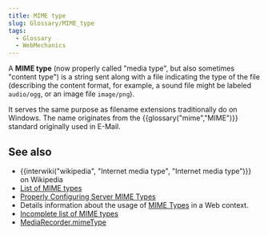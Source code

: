 ```yaml
---
title: MIME type
slug: Glossary/MIME_type
tags:
  - Glossary
  - WebMechanics
---
```

<p>A <strong>MIME type</strong> (now properly called "media type", but also sometimes "content type") is a string sent along with a file indicating the type of the file (describing the content format, for example, a sound file might be labeled <code>audio/ogg</code>, or an image file <code>image/png</code>).</p>

<p>It serves the same purpose as filename extensions traditionally do on Windows. The name originates from the {{glossary("mime","MIME")}} standard originally used in E-Mail.</p>

<h2 id="see_also">See also</h2>

<ul>
 <li>{{interwiki("wikipedia", "Internet media type", "Internet media type")}} on Wikipedia</li>
 <li><a href="https://www.iana.org/assignments/media-types/media-types.xhtml">List of MIME types</a></li>
 <li><a href="/en-US/docs/Learn/Server-side/Configuring_server_MIME_types">Properly Configuring Server MIME Types</a></li>
 <li>Details information about the usage of <a href="/en-US/docs/Web/HTTP/Basics_of_HTTP/MIME_types">MIME Types</a> in a Web context.</li>
 <li><a href="/en-US/docs/Web/HTTP/Basics_of_HTTP/MIME_types/Common_types">Incomplete list of MIME types</a></li>
 <li><a href="/en-US/docs/Web/API/MediaRecorder/mimeType">MediaRecorder.mimeType</a></li>
</ul>
